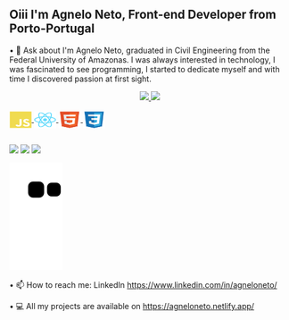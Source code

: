 ## Oiii I'm Agnelo Neto, Front-end Developer from Porto-Portugal
• 💬 Ask about I'm Agnelo Neto, graduated in Civil Engineering from the Federal University of Amazonas. I was always interested in technology, I was fascinated to see programming, I started to dedicate myself and with time I discovered passion at first sight.

<div align="center">
  <a href="https://github.com/agnelofneto">
  <img height="180em" src="https://github-readme-stats.vercel.app/api?username=agnelofneto&show_icons=true&theme=dark&include_all_commits=true&count_private=true"/>
  <img height="180em" src="https://github-readme-stats.vercel.app/api/top-langs/?username=agnelofneto&layout=compact&langs_count=7&theme=dark"/>
</div>
<div style="display: inline_block"><br>
  <img align="center" alt="Agn-Js" height="30" width="40" src="https://raw.githubusercontent.com/devicons/devicon/master/icons/javascript/javascript-plain.svg">
  <img align="center" alt="Agn-React" height="30" width="40" src="https://raw.githubusercontent.com/devicons/devicon/master/icons/react/react-original.svg">
  <img align="center" alt="Agn-HTML" height="30" width="40" src="https://raw.githubusercontent.com/devicons/devicon/master/icons/html5/html5-original.svg">
  <img align="center" alt="Agn-CSS" height="30" width="40" src="https://raw.githubusercontent.com/devicons/devicon/master/icons/css3/css3-original.svg">
</div>
  
  ##
 
<div> 
 <a href="https://discord.gg/wagxzStdcR" target="_blank"><img src="https://img.shields.io/badge/Discord-7289DA?style=for-the-badge&logo=discord&logoColor=white" target="_blank"></a> 
  <a href = "mailto:agnelofneto@gmail.com"><img src="https://img.shields.io/badge/-Gmail-%23333?style=for-the-badge&logo=gmail&logoColor=white" target="_blank"></a>
  <a href="https://www.linkedin.com/in/agneloneto" target="_blank"><img src="https://img.shields.io/badge/-LinkedIn-%230077B5?style=for-the-badge&logo=linkedin&logoColor=white" target="_blank"></a> 
 
  ![Snake animation](https://github.com/agnelofneto/agnelofneto/blob/output/github-contribution-grid-snake.svg)

 • 📫 How to reach me: LinkedIn https://www.linkedin.com/in/agneloneto/

 • 💻 All my projects are available on https://agneloneto.netlify.app/
 
</div>









